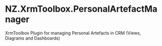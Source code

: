 # NZ.XrmToolbox.PersonalArtefactManager
XrmToolbox Plugin for managing Personal Artefacts in CRM (Views, Diagrams and Dashboards)
